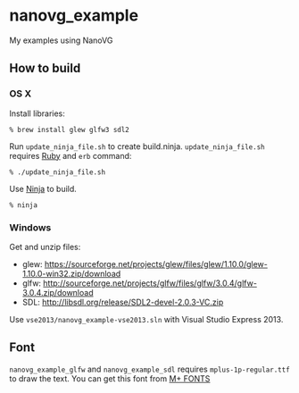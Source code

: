 nanovg_example
==============

My examples using NanoVG

How to build
------------

### OS X

Install libraries:

```
% brew install glew glfw3 sdl2
```

Run `update_ninja_file.sh` to create build.ninja.
`update_ninja_file.sh` requires [Ruby](http://www.ruby-lang.org/) and `erb` command:

```
% ./update_ninja_file.sh
```

Use [Ninja](https://github.com/martine/ninja) to build.

```
% ninja
```

### Windows

Get and unzip files:

- glew: https://sourceforge.net/projects/glew/files/glew/1.10.0/glew-1.10.0-win32.zip/download
- glfw: http://sourceforge.net/projects/glfw/files/glfw/3.0.4/glfw-3.0.4.zip/download
- SDL: http://libsdl.org/release/SDL2-devel-2.0.3-VC.zip

Use `vse2013/nanovg_example-vse2013.sln` with Visual Studio Express 2013.

Font
----

`nanovg_example_glfw` and `nanovg_example_sdl` requires `mplus-1p-regular.ttf` to draw the text.
You can get this font from [M+ FONTS](http://mplus-fonts.sourceforge.jp/)
